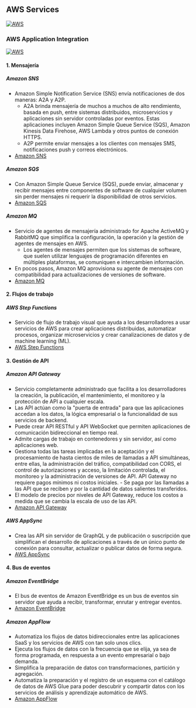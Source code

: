 ## AWS Services
[![AWS](https://img.shields.io/badge/AWS_Services-ff9900?style=for-the-badge&logo=amazon&logoColor=white&labelColor=101010)](https://github.com/Alberto-mt/AWS/blob/main/Resumen_Servicios_AWS/index.md)

### AWS Application Integration
[![AWS](https://img.shields.io/badge/AWS_Application_Integration-c044b8?style=for-the-badge&logo=amazon&logoColor=white&labelColor=101010)](https://github.com/Alberto-mt/AWS/blob/main/Resumen_Servicios_AWS/categories/AWS_Application_Integration.md)

#### 1. Mensajería
##### **Amazon SNS**
- Amazon Simple Notification Service (SNS) envía notificaciones de dos maneras: A2A y A2P. 
	- A2A brinda mensajería de muchos a muchos de alto rendimiento, basada en push, entre sistemas distribuidos, microservicios y aplicaciones sin servidor controladas por eventos. Estas aplicaciones incluyen Amazon Simple Queue Service (SQS), Amazon Kinesis Data Firehose, AWS Lambda y otros puntos de conexión HTTPS. 
	- A2P permite enviar mensajes a los clientes con mensajes SMS, notificaciones push y correos electrónicos. 
- [Amazon SNS](https://aws.amazon.com/es/sns/)

##### **Amazon SQS**
- Con Amazon Simple Queue Service (SQS), puede enviar, almacenar y recibir mensajes entre componentes de software de cualquier volumen sin perder mensajes ni requerir la disponibilidad de otros servicios.
- [Amazon SQS](https://aws.amazon.com/es/sqs/)

##### **Amazon MQ**
 - Servicio de agentes de mensajería administrado for Apache ActiveMQ y RabbitMQ que simplifica la configuración, la operación y la gestión de agentes de mensajes en AWS. 
	- Los agentes de mensajes permiten que los sistemas de software, que suelen utilizar lenguajes de programación diferentes en múltiples plataformas, se comuniquen e intercambien información.
- En pocos pasos, Amazon MQ aprovisiona su agente de mensajes con compatibilidad para actualizaciones de versiones de software.
- [Amazon MQ](https://aws.amazon.com/es/amazon-mq/)

#### 2. Flujos de trabajo
##### **AWS Step Functions**
- Servicio de flujo de trabajo visual que ayuda a los desarrolladores a usar servicios de AWS para crear aplicaciones distribuidas, automatizar procesos, organizar microservicios y crear canalizaciones de datos y de machine learning (ML).
- [AWS Step Functions](https://aws.amazon.com/es/step-functions/)

#### 3. Gestión de API
##### **Amazon API Gateway**
- Servicio completamente administrado que facilita a los desarrolladores la creación, la publicación, el mantenimiento, el monitoreo y la protección de API a cualquier escala. 
- Las API actúan como la "puerta de entrada" para que las aplicaciones accedan a los datos, la lógica empresarial o la funcionalidad de sus servicios de backend. 
- Puede crear API RESTful y API WebSocket que permiten aplicaciones de comunicación bidireccional en tiempo real. 
- Admite cargas de trabajo en contenedores y sin servidor, así como aplicaciones web.
- Gestiona todas las tareas implicadas en la aceptación y el procesamiento de hasta cientos de miles de llamadas a API simultáneas, entre ellas, la administración del tráfico, compatibilidad con CORS, el control de autorizaciones y acceso, la limitación controlada, el monitoreo y la administración de versiones de API. API Gateway no requiere pagos mínimos ni costos iniciales. - Se paga por las llamadas a las API que se reciben y por la cantidad de datos salientes transferidos.
- El modelo de precios por niveles de API Gateway, reduce los costos a medida que se cambia la escala de uso de las API.
- [Amazon API Gateway](https://aws.amazon.com/es/api-gateway/)

##### **AWS AppSync**
- Crea las API sin servidor de GraphQL y de publicación o suscripción que simplifican el desarrollo de aplicaciones a través de un único punto de conexión para consultar, actualizar o publicar datos de forma segura. 
- [AWS AppSync](https://aws.amazon.com/es/appsync/)

#### 4. Bus de eventos
##### **Amazon EventBridge**
- El bus de eventos de Amazon EventBridge es un bus de eventos sin servidor que ayuda a recibir, transformar, enrutar y entregar eventos.
- [Amazon EventBridge](https://aws.amazon.com/es/eventbridge/)

##### **Amazon AppFlow**
- Automatiza los flujos de datos bidireccionales entre las aplicaciones SaaS y los servicios de AWS con tan solo unos clics. 
- Ejecuta los flujos de datos con la frecuencia que se elija, ya sea de forma programada, en respuesta a un evento empresarial o bajo demanda. 
- Simplifica la preparación de datos con transformaciones, partición y agregación. 
- Automatiza la preparación y el registro de un esquema con el catálogo de datos de AWS Glue para poder descubrir y compartir datos con los servicios de análisis y aprendizaje automático de AWS.
- [Amazon AppFlow](https://aws.amazon.com/appflow/)
